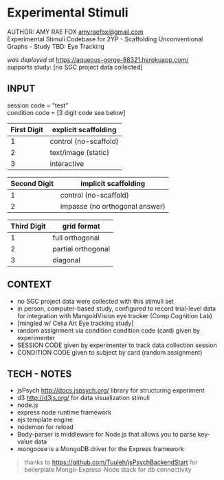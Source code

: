 # Experimental Stimuli 
AUTHOR: AMY RAE FOX amyraefox@gmail.com  
Experimental Stimuli Codebase for 2YP - Scaffolding Unconventional Graphs - Study TBD: Eye Tracking

_was deployed at_ https://aqueous-gorge-88321.herokuapp.com/  
supports study: [no SGC project data collected]

## INPUT

session code = "test"  
condition code = [3 digit code see below]

First Digit    | explicit scaffolding
 ------------- |-------------
 1      | control (no-scaffold)
 2      | text/image (static)
 3      | interactive

Second Digit    | implicit scaffolding
 ------------- |-------------
1      | control (no-scaffold)
2      | impasse (no orthogonal answer)

Third Digit    | grid format
------------- |-------------
1 | full orthogonal
2 | partial orthogonal
3 | diagonal

##  CONTEXT
- no SGC project data were collected with this stimuli set
- in person, computer-based study, configured to record trial-level data for integration with MangoldVision eye tracker (Comp.Cognition Lab)
- [mingled w/ Celia Art Eye tracking study]
- random assignment via condition condition code (card) given by experimenter
- SESSION CODE given by experimenter to track data collection session
- CONDITION CODE given to subject by card (random assignment)


## TECH - NOTES 

- jsPsych http://docs.jspsych.org/ library for structuring experiment
- d3 http://d3js.org/ for data visualization stimuli
- node.js
- express node runtime framework
- ejs template engine
- nodemon for reload
- Body-parser is middleware for Node.js that allows you to parse key-value data
- mongoose is a MongoDB driver for the Express framework

> thanks to https://github.com/Tuuleh/jsPsychBackendStart for boilerplate Mongo-Express-Node stack for db connectivity


